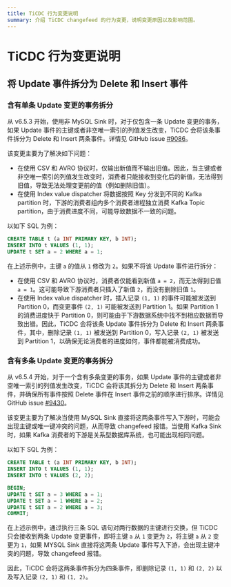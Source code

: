 ```yaml
---
title: TiCDC 行为变更说明
summary: 介绍 TiCDC changefeed 的行为变更，说明变更原因以及影响范围。
---
```


# TiCDC 行为变更说明

## 将 Update 事件拆分为 Delete 和 Insert 事件

### 含有单条 Update 变更的事务拆分

从 v6.5.3 开始，使用非 MySQL Sink 时，对于仅包含一条 Update 变更的事务，如果 Update 事件的主键或者非空唯一索引的列值发生改变，TiCDC 会将该条事件拆分为 Delete 和 Insert 两条事件。详情见 GitHub issue [#9086](https://github.com/pingcap/tiflow/issues/9086)。

该变更主要为了解决如下问题：

* 在使用 CSV 和 AVRO 协议时，仅输出新值而不输出旧值。因此，当主键或者非空唯一索引的列值发生改变时，消费者只能接收到变化后的新值，无法得到旧值，导致无法处理变更前的值（例如删除旧值）。
* 在使用 Index value dispatcher 将数据按照 Key 分发到不同的 Kafka partition 时，下游的消费者组内多个消费者进程独立消费 Kafka Topic partition，由于消费进度不同，可能导致数据不一致的问题。

以如下 SQL 为例：

```sql
CREATE TABLE t (a INT PRIMARY KEY, b INT);
INSERT INTO t VALUES (1, 1);
UPDATE t SET a = 2 WHERE a = 1;
```

在上述示例中，主键 `a` 的值从 `1` 修改为 `2`。如果不将该 Update 事件进行拆分：

* 在使用 CSV 和 AVRO 协议时，消费者仅能看到新值 `a = 2`，而无法得到旧值 `a = 1`。这可能导致下游消费者只插入了新值 `2`，而没有删除旧值 `1`。
* 在使用 Index value dispatcher 时，插入记录 `(1, 1)` 的事件可能被发送到 Partition 0，而变更事件 `(2, 1)` 可能被发送到 Partition 1。如果 Partition 1 的消费进度快于 Partition 0，则可能由于下游数据系统中找不到相应数据而导致出错。因此，TiCDC 会将该条 Update 事件拆分为 Delete 和 Insert 两条事件，其中，删除记录 `(1, 1)` 被发送到 Partition 0，写入记录 `(2, 1)` 被发送到 Partition 1，以确保无论消费者的进度如何，事件都能被消费成功。

### 含有多条 Update 变更的事务拆分

从 v6.5.4 开始，对于一个含有多条变更的事务，如果 Update 事件的主键或者非空唯一索引的列值发生改变，TiCDC 会将该其拆分为 Delete 和 Insert 两条事件，并确保所有事件按照 Delete 事件在 Insert 事件之前的顺序进行排序。详情见 GitHub issue [#9430](https://github.com/pingcap/tiflow/issues/9430)。

该变更主要为了解决当使用 MySQL Sink 直接将这两条事件写入下游时，可能会出现主键或唯一键冲突的问题，从而导致 changefeed 报错。当使用 Kafka Sink 时，如果 Kafka 消费者的下游是关系型数据库系统，也可能出现相同问题。

以如下 SQL 为例：

```sql
CREATE TABLE t (a INT PRIMARY KEY, b INT);
INSERT INTO t VALUES (1, 1);
INSERT INTO t VALUES (2, 2);

BEGIN;
UPDATE t SET a = 3 WHERE a = 1;
UPDATE t SET a = 1 WHERE a = 2;
UPDATE t SET a = 2 WHERE a = 3;
COMMIT;
```

在上述示例中，通过执行三条 SQL 语句对两行数据的主键进行交换，但 TiCDC 只会接收到两条 Update 变更事件，即将主键 `a` 从 `1` 变更为 `2`，将主键 `a` 从 `2` 变更为 `1`，如果 MYSQL Sink 直接将这两条 Update 事件写入下游，会出现主键冲突的问题，导致 changefeed 报错。

因此，TiCDC 会将这两条事件拆分为四条事件，即删除记录 `(1, 1)` 和 `(2, 2)` 以及写入记录 `(2, 1)` 和 `(1, 2)`。

